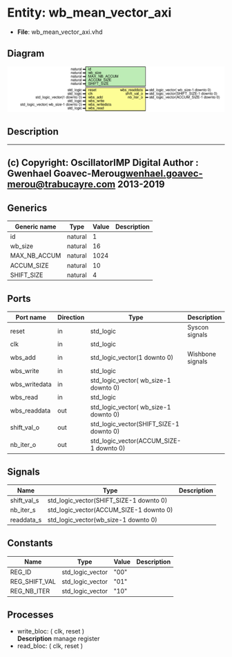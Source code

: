 # Entity: wb_mean_vector_axi

- **File**: wb_mean_vector_axi.vhd
## Diagram

![Diagram](wb_mean_vector_axi.svg "Diagram")
## Description

-------------------------------------------------------------------------
 (c) Copyright: OscillatorIMP Digital
 Author : Gwenhael Goavec-Merou<gwenhael.goavec-merou@trabucayre.com>
 2013-2019
-------------------------------------------------------------------------
## Generics

| Generic name | Type    | Value | Description |
| ------------ | ------- | ----- | ----------- |
| id           | natural | 1     |             |
| wb_size      | natural | 16    |             |
| MAX_NB_ACCUM | natural | 1024  |             |
| ACCUM_SIZE   | natural | 10    |             |
| SHIFT_SIZE   | natural | 4     |             |
## Ports

| Port name     | Direction | Type                                    | Description      |
| ------------- | --------- | --------------------------------------- | ---------------- |
| reset         | in        | std_logic                               | Syscon signals   |
| clk           | in        | std_logic                               |                  |
| wbs_add       | in        | std_logic_vector(1 downto 0)            | Wishbone signals |
| wbs_write     | in        | std_logic                               |                  |
| wbs_writedata | in        | std_logic_vector( wb_size-1 downto 0)   |                  |
| wbs_read      | in        | std_logic                               |                  |
| wbs_readdata  | out       | std_logic_vector( wb_size-1 downto 0)   |                  |
| shift_val_o   | out       | std_logic_vector(SHIFT_SIZE-1 downto 0) |                  |
| nb_iter_o     | out       | std_logic_vector(ACCUM_SIZE-1 downto 0) |                  |
## Signals

| Name        | Type                                    | Description |
| ----------- | --------------------------------------- | ----------- |
| shift_val_s | std_logic_vector(SHIFT_SIZE-1 downto 0) |             |
| nb_iter_s   | std_logic_vector(ACCUM_SIZE-1 downto 0) |             |
| readdata_s  | std_logic_vector(wb_size-1 downto 0)    |             |
## Constants

| Name          | Type             | Value | Description |
| ------------- | ---------------- | ----- | ----------- |
| REG_ID        | std_logic_vector |  "00" |             |
| REG_SHIFT_VAL | std_logic_vector | "01"  |             |
| REG_NB_ITER   | std_logic_vector | "10"  |             |
## Processes
- write_bloc: ( clk, reset )
</br>**Description**
 manage register 
- read_bloc: ( clk, reset )
